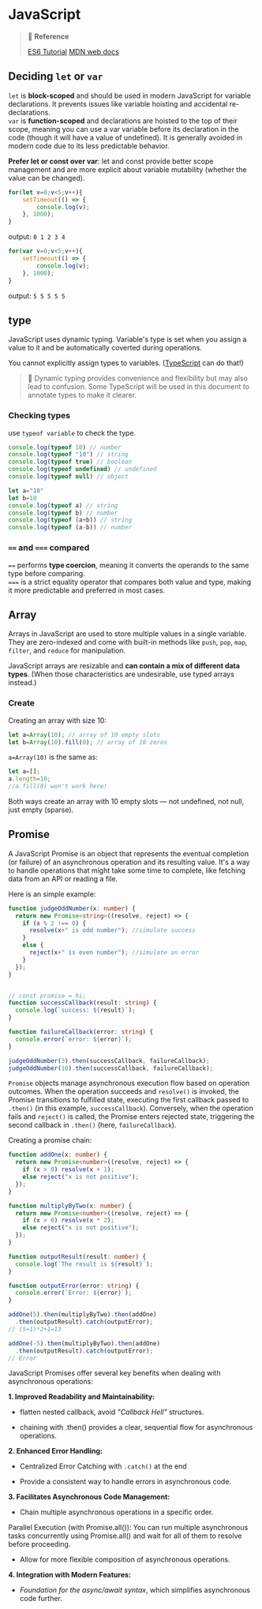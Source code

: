 # JavaScript

> 📜 **Reference**
>
> [ES6 Tutorial](https://www.javascripttutorial.net/es6/)
> [MDN web docs](https://developer.mozilla.org/en-US/docs/Web/JavaScript)


## Deciding `let` or `var`
`let` is **block-scoped** and should be used in modern JavaScript for variable declarations. It prevents issues like variable hoisting and accidental re-declarations.  
`var` is **function-scoped** and declarations are hoisted to the top of their scope, meaning you can use a var variable before its declaration in the code (though it will have a value of undefined). It is generally avoided in modern code due to its less predictable behavior.

**Prefer let or const over var**: let and const provide better scope management and are more explicit about variable mutability (whether the value can be changed).

```js
for(let v=0;v<5;v++){
    setTimeout(() => {
        console.log(v);
    }, 1000);
}
```
output: `0 1 2 3 4`
```js
for(var v=0;v<5;v++){
    setTimeout(() => {
        console.log(v);
    }, 1000);
}
```
output: `5 5 5 5 5`

## type
JavaScript uses dynamic typing. Variable's type is set when you assign a value to it and be automatically coverted during operations.

You cannot explicitly assign types to variables. ([TypeScript](../typescript) can do that!)

> 🧩 Dynamic typing provides convenience and flexibility but may also lead to confusion. Some TypeScript will be used in this document to annotate types to make it clearer.

### Checking types
use `typeof variable` to check the type.
```js
console.log(typeof 10) // number
console.log(typeof "10") // string
console.log(typeof true) // boolean
console.log(typeof undefined) // undefined
console.log(typeof null) // object

let a="10"
let b=10
console.log(typeof a) // string
console.log(typeof b) // number
console.log(typeof (a+b)) // string
console.log(typeof (a-b)) // number
```

### `==` and `===` compared
`==` performs **type coercion**, meaning it converts the operands to the same type before comparing.  
`===` is a strict equality operator that compares both value and type, making it more predictable and preferred in most cases.

## Array
Arrays in JavaScript are used to store multiple values in a single variable. They are zero-indexed and come with built-in methods like `push`, `pop`, `map`, `filter`, and `reduce` for manipulation.

JavaScript arrays are resizable and **can contain a mix of different data types**. (When those characteristics are undesirable, use typed arrays instead.)

### Create
Creating an array with size 10:
```js
let a=Array(10); // array of 10 empty slots
let b=Array(10).fill(0); // array of 10 zeros
```
`a=Array(10)` is the same as:
```js
let a=[];
a.length=10;
//a.fill(0) won't work here!
```
Both ways create an array with 10 empty slots — not undefined, not null, just empty (sparse).


## Promise
A JavaScript Promise is an object that represents the eventual completion (or failure) of an asynchronous operation and its resulting value. It's a way to handle operations that might take some time to complete, like fetching data from an API or reading a file.

Here is an simple example:
```ts
function judgeOddNumber(x: number) {
  return new Promise<string>((resolve, reject) => {
    if (x % 2 !== 0) {
      resolve(x+" is odd number"); //simulate success
    }
    else {
      reject(x+" is even number"); //simulate an error
    }
  });
}


// const promise = hi;
function successCallback(result: string) {
  console.log(`success: ${result}`);
}

function failureCallback(error: string) {
  console.error(`error: ${error}`);
}

judgeOddNumber(3).then(successCallback, failureCallback);
judgeOddNumber(10).then(successCallback, failureCallback);
```
`Promise` objects manage asynchronous execution flow based on operation outcomes. When the operation succeeds and `resolve()` is invoked, the Promise transitions to fulfilled state, executing the first callback passed to `.then()` (in this example, `successCallback`). Conversely, when the operation fails and `reject()` is called, the Promise enters rejected state, triggering the second callback in `.then()` (here, `failureCallback`). 

Creating a promise chain:
```ts
function addOne(x: number) {
  return new Promise<number>((resolve, reject) => {
    if (x > 0) resolve(x + 1);
    else reject("x is not positive");
  });
}

function multiplyByTwo(x: number) {
  return new Promise<number>((resolve, reject) => {
    if (x > 0) resolve(x * 2);
    else reject("x is not positive");
  });
}

function outputResult(result: number) {
  console.log(`The result is ${result}`);
}

function outputError(error: string) {
  console.error(`Error: ${error}`);
}

addOne(5).then(multiplyByTwo).then(addOne)
  .then(outputResult).catch(outputError);
// (5+1)*2+1=13

addOne(-5).then(multiplyByTwo).then(addOne)
  .then(outputResult).catch(outputError);
// Error
```

JavaScript Promises offer several key benefits when dealing with asynchronous operations:

**1. Improved Readability and Maintainability:**

- flatten nested callback, avoid *"Callback Hell"* structures. 

- chaining with .then() provides a clear, sequential flow for asynchronous operations. 

**2. Enhanced Error Handling:**

- Centralized Error Catching with `.catch()` at the end

- Provide a consistent way to handle errors in asynchronous code. 

**3. Facilitates Asynchronous Code Management:**

- Chain multiple asynchronous operations in a specific order. 

Parallel Execution (with Promise.all()): You can run multiple asynchronous tasks concurrently using Promise.all() and wait for all of them to resolve before proceeding. 

- Allow for more flexible composition of asynchronous operations. 

**4. Integration with Modern Features:**

- *Foundation for the async/await syntax*, which simplifies asynchronous code further. 